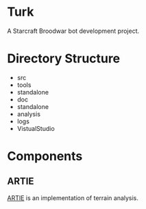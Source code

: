 # Turk
A Starcraft Broodwar bot development project.

# Directory Structure
* src
* tools
* standalone
* doc
* standalone
* analysis
* logs
* VistualStudio

# Components

## ARTIE
[ARTIE](http://terminator.wikia.com/wiki/ARTIE) is an implementation of
terrain analysis.


